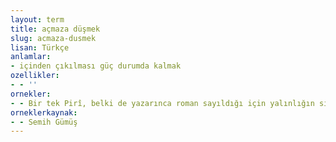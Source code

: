```yaml
---
layout: term
title: açmaza düşmek
slug: acmaza-dusmek
lisan: Türkçe
anlamlar:
- içinden çıkılması güç durumda kalmak
ozellikler:
- - ''
ornekler:
- - Bir tek Pirî, belki de yazarınca roman sayıldığı için yalınlığın sınırlarını ararken tek tek bazı tümcelerde açmaza düştü.
orneklerkaynak:
- - Semih Gümüş
---
```

